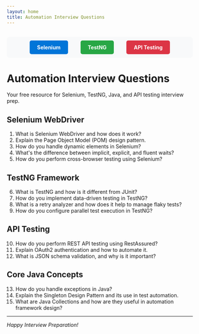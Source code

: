```yaml
---
layout: home
title: Automation Interview Questions
---
```


<nav style="text-align: center; margin: 30px 0; padding: 20px; background-color: #f8f9fa; border-radius: 8px;">
  <a href="/selenium.html" style="margin: 0 15px; padding: 10px 20px; background-color: #0275d8; color: white; text-decoration: none; border-radius: 5px; font-weight: bold;">Selenium</a>
  <a href="/testng.html" style="margin: 0 15px; padding: 10px 20px; background-color: #28a745; color: white; text-decoration: none; border-radius: 5px; font-weight: bold;">TestNG</a>
  <a href="/api.html" style="margin: 0 15px; padding: 10px 20px; background-color: #dc3545; color: white; text-decoration: none; border-radius: 5px; font-weight: bold;">API Testing</a>
</nav>

# Automation Interview Questions

Your free resource for Selenium, TestNG, Java, and API testing interview prep.

## Selenium WebDriver

1. What is Selenium WebDriver and how does it work?
2. Explain the Page Object Model (POM) design pattern.
3. How do you handle dynamic elements in Selenium?
4. What's the difference between implicit, explicit, and fluent waits?
5. How do you perform cross-browser testing using Selenium?

## TestNG Framework

6. What is TestNG and how is it different from JUnit?
7. How do you implement data-driven testing in TestNG?
8. What is a retry analyzer and how does it help to manage flaky tests?
9. How do you configure parallel test execution in TestNG?

## API Testing

10. How do you perform REST API testing using RestAssured?
11. Explain OAuth2 authentication and how to automate it.
12. What is JSON schema validation, and why is it important?

## Core Java Concepts

13. How do you handle exceptions in Java?
14. Explain the Singleton Design Pattern and its use in test automation.
15. What are Java Collections and how are they useful in automation framework design?

---

*Happy Interview Preparation!*
